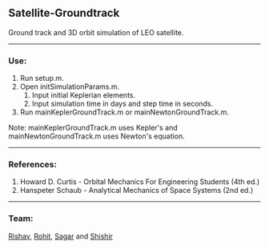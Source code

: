 ## Satellite-Groundtrack ## 
Ground track and 3D orbit simulation of LEO satellite.
- - - -

### Use:
1. Run setup.m.
2. Open initSimulationParams.m.
    1. Input initial Keplerian elements.
    2. Input simulation time in days and step time in seconds.
3. Run mainKeplerGroundTrack.m or mainNewtonGroundTrack.m.

Note: mainKeplerGroundTrack.m uses Kepler's and mainNewtonGroundTrack.m uses Newton's equation.
- - - -

### References:
1.  Howard D. Curtis - Orbital Mechanics For Engineering Students (4th ed.)
2.  Hanspeter Schaub - Analytical Mechanics of Space Systems (2nd ed.)
- - - -

### Team:
[Rishav](https://github.com/risherlock), [Rohit](https://www.github.com/RohitY2J), [Sagar](https://github.com/sagar-01000010) and [Shishir](https://github.com/Shishir441)
